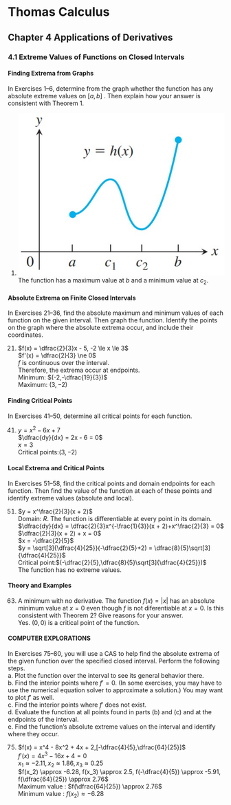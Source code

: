 # Thomas Calculus
## Chapter 4 Applications of Derivatives
### 4.1 Extreme Values of Functions on Closed Intervals
#### Finding Extrema from Graphs
In Exercises 1–6, determine from the graph whether the function has any absolute extreme values on $[a, b]$ . Then explain how your answer is consistent with Theorem 1.
1. ![](../images/Thomas%20Calculus/4-4.jpg)
   The function has a maximum value at $b$ and a minimum value at $c_2$.
#### Absolute Extrema on Finite Closed Intervals
In Exercises 21–36, find the absolute maximum and minimum values of each function on the given interval. Then graph the function. Identify the points on the graph where the absolute extrema occur, and include their coordinates.

21. $f(x) = \dfrac{2}{3}x - 5, -2 \le x \le 3$   
    $f'(x) = \dfrac{2}{3} \ne 0$  
    $f$ is continuous over the interval.   
    Therefore, the extrema occur at endpoints.    
    Minimum: $(-2,-\dfrac{19}{3})$  
    Maximum: $(3,-2)$ 
#### Finding Critical Points
In Exercises 41–50, determine all critical points for each function.

41. $y = x^2 - 6x + 7$  
    $\dfrac{dy}{dx} = 2x - 6 = 0$  
    $x = 3$  
    Critical points:$(3,-2)$
#### Local Extrema and Critical Points
In Exercises 51–58, find the critical points and domain endpoints for each function. Then find the value of the function at each of these points and identify extreme values (absolute and local).

51. $y = x^\frac{2}{3}(x + 2)$  
    Domain: $R$. The function is differentiable at every point in its domain.  
    $\dfrac{dy}{dx} = \dfrac{2}{3}x^{-\frac{1}{3}}(x + 2)+x^\frac{2}{3} = 0$  
    $\dfrac{2}{3}(x + 2) + x = 0$  
    $x = -\dfrac{2}{5}$   
    $y = \sqrt[3]{\dfrac{4}{25}}(-\dfrac{2}{5}+2) = \dfrac{8}{5}\sqrt[3]{\dfrac{4}{25}}$  
    Critical point:$(-\dfrac{2}{5},\dfrac{8}{5}\sqrt[3]{\dfrac{4}{25}})$   
    The function has no extreme values.  
#### Theory and Examples
63. A minimum with no derivative. The function $f(x) = |x|$ has an absolute minimum value at $x = 0$ even though $f$ is not diferentiable at $x = 0$. Is this consistent with Theorem 2? Give reasons for your answer.  
    Yes. $(0,0)$ is a critical point of the function. 
#### COMPUTER EXPLORATIONS
In Exercises 75–80, you will use a CAS to help find the absolute extrema of the given function over the specified closed interval.     Perform the following steps.  
a. Plot the function over the interval to see its general behavior there.  
b. Find the interior points where $f' = 0$. (In some exercises, you may have to use the numerical equation solver to approximate a solution.) You may want to plot $f'$ as well.  
c. Find the interior points where $f'$ does not exist.   
d. Evaluate the function at all points found in parts (b) and (c) and at the endpoints of the interval.   
e. Find the function’s absolute extreme values on the interval and identify where they occur.

75. $f(x) = x^4 - 8x^2 + 4x + 2,[-\dfrac{4}{5},\dfrac{64}{25}]$  
    $f'(x) = 4x^3 - 16x + 4 = 0$  
    $x_1 \approx -2.11,x_2 \approx 1.86, x_3 \approx 0.25$  
    $f(x_2) \approx -6.28, f(x_3) \approx 2.5, f(-\dfrac{4}{5}) \approx -5.91, f(\dfrac{64}{25}) \approx 2.76$  
    Maximum value : $f(\dfrac{64}{25}) \approx 2.76$  
    Minimum value : $f(x_2) \approx -6.28$